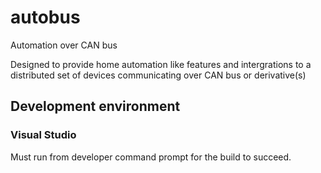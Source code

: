 # autobus
Automation over CAN bus

Designed to provide home automation like features and intergrations to a distributed set of devices communicating over CAN bus or derivative(s)

## Development environment
### Visual Studio
Must run from developer command prompt for the build to succeed.